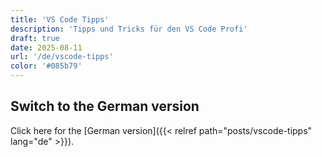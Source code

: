 ```yaml
---
title: 'VS Code Tipps'
description: 'Tipps und Tricks für den VS Code Profi'
draft: true
date: 2025-08-11
url: '/de/vscode-tipps'
color: '#085b79'
---
```


## Switch to the German version

Click here for the [German version]({{< relref path="posts/vscode-tipps" lang="de" >}}).
